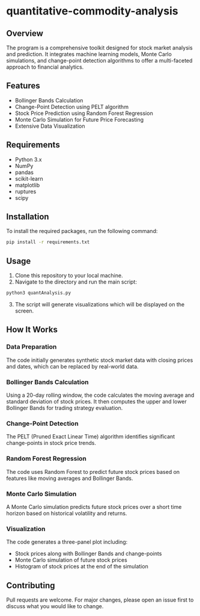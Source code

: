 # quantitative-commodity-analysis

## Overview

The program is a comprehensive toolkit designed for stock market analysis and prediction. It integrates machine learning models, Monte Carlo simulations, and change-point detection algorithms to offer a multi-faceted approach to financial analytics.

## Features

- Bollinger Bands Calculation
- Change-Point Detection using PELT algorithm
- Stock Price Prediction using Random Forest Regression
- Monte Carlo Simulation for Future Price Forecasting
- Extensive Data Visualization

## Requirements

- Python 3.x
- NumPy
- pandas
- scikit-learn
- matplotlib
- ruptures
- scipy

## Installation

To install the required packages, run the following command:

```bash
pip install -r requirements.txt
```

## Usage

1. Clone this repository to your local machine.
2. Navigate to the directory and run the main script:

```bash
python3 quantAnalysis.py
```

3. The script will generate visualizations which will be displayed on the screen.

## How It Works

### Data Preparation

The code initially generates synthetic stock market data with closing prices and dates, which can be replaced by real-world data.

### Bollinger Bands Calculation

Using a 20-day rolling window, the code calculates the moving average and standard deviation of stock prices. It then computes the upper and lower Bollinger Bands for trading strategy evaluation.

### Change-Point Detection

The PELT (Pruned Exact Linear Time) algorithm identifies significant change-points in stock price trends.

### Random Forest Regression

The code uses Random Forest to predict future stock prices based on features like moving averages and Bollinger Bands.

### Monte Carlo Simulation

A Monte Carlo simulation predicts future stock prices over a short time horizon based on historical volatility and returns.

### Visualization

The code generates a three-panel plot including:

- Stock prices along with Bollinger Bands and change-points
- Monte Carlo simulation of future stock prices
- Histogram of stock prices at the end of the simulation

## Contributing

Pull requests are welcome. For major changes, please open an issue first to discuss what you would like to change.
